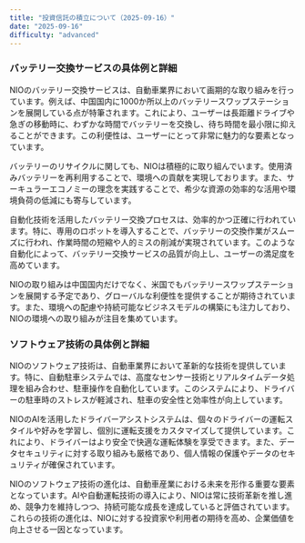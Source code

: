 ```yaml
---
title: "投資信託の積立について（2025-09-16）"
date: "2025-09-16"
difficulty: "advanced"
---
```


### バッテリー交換サービスの具体例と詳細

NIOのバッテリー交換サービスは、自動車業界において画期的な取り組みを行っています。例えば、中国国内に1000か所以上のバッテリースワップステーションを展開している点が特筆されます。これにより、ユーザーは長距離ドライブや急ぎの移動時に、わずかな時間でバッテリーを交換し、待ち時間を最小限に抑えることができます。この利便性は、ユーザーにとって非常に魅力的な要素となっています。

バッテリーのリサイクルに関しても、NIOは積極的に取り組んでいます。使用済みバッテリーを再利用することで、環境への貢献を実現しております。また、サーキュラーエコノミーの理念を実践することで、希少な資源の効率的な活用や環境負荷の低減にも寄与しています。

自動化技術を活用したバッテリー交換プロセスは、効率的かつ正確に行われています。特に、専用のロボットを導入することで、バッテリーの交換作業がスムーズに行われ、作業時間の短縮や人的ミスの削減が実現されています。このような自動化によって、バッテリー交換サービスの品質が向上し、ユーザーの満足度を高めています。

NIOの取り組みは中国国内だけでなく、米国でもバッテリースワップステーションを展開する予定であり、グローバルな利便性を提供することが期待されています。また、環境への配慮や持続可能なビジネスモデルの構築にも注力しており、NIOの環境への取り組みが注目を集めています。

### ソフトウェア技術の具体例と詳細

NIOのソフトウェア技術は、自動車業界において革新的な技術を提供しています。特に、自動駐車システムでは、高度なセンサー技術とリアルタイムデータ処理を組み合わせ、駐車操作を自動化しています。このシステムにより、ドライバーの駐車時のストレスが軽減され、駐車の安全性と効率性が向上しています。

NIOのAIを活用したドライバーアシストシステムは、個々のドライバーの運転スタイルや好みを学習し、個別に運転支援をカスタマイズして提供しています。これにより、ドライバーはより安全で快適な運転体験を享受できます。また、データセキュリティに対する取り組みも厳格であり、個人情報の保護やデータのセキュリティが確保されています。

NIOのソフトウェア技術の進化は、自動車産業における未来を形作る重要な要素となっています。AIや自動運転技術の導入により、NIOは常に技術革新を推し進め、競争力を維持しつつ、持続可能な成長を達成していると評価されています。これらの技術の進化は、NIOに対する投資家や利用者の期待を高め、企業価値を向上させる一因となっています。

